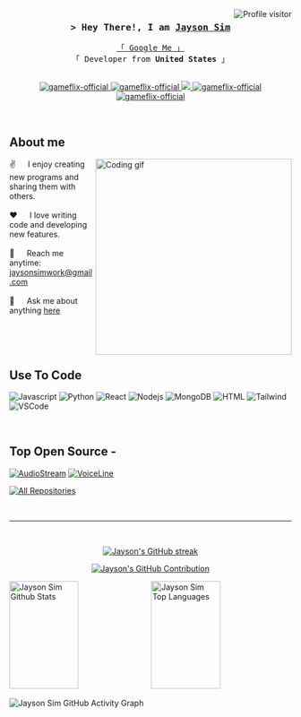 <a href="https://komarev.com/ghpvc/?username=gameflix-official">
  <img align="right" src="https://komarev.com/ghpvc/?username=gameflix-official&label=Visitors&color=0e75b6&style=flat" alt="Profile visitor" />
</a>

<h3 align="center">
        <samp>&gt; Hey There!, I am
                <b><a target="_blank" href="https://gameflix-official.com">Jayson Sim</a></b>
        </samp>
</h3>

<p align="center"> 
  <samp>
    <a href="https://www.google.com/search?q=Jayson+Sim">「 Google Me 」</a>
    <br>
    「 Developer from <b>United States</b> 」
    <br>
    <br>
  </samp>
</p>

<p align="center">
 <a href="https://gameflix-official.com" target="blank">
  <img src="https://img.shields.io/badge/Website-DC143C?style=for-the-badge&logo=medium&logoColor=white" alt="gameflix-official" />
 </a>
 <a href="https://linkedin.com/in/JaysonSim" target="_blank">
  <img src="https://img.shields.io/badge/LinkedIn-0077B5?style=for-the-badge&logo=linkedin&logoColor=white" alt="gameflix-official"/>
 </a>
 <a href="https://twitter.com/_gameflix-official" target="_blank">
  <img src="https://img.shields.io/badge/Twitter-1DA1F2?style=for-the-badge&logo=twitter&logoColor=white" />
 </a>
 <a href="https://instagram.com/_gameflix-official" target="_blank">
  <img src="https://img.shields.io/badge/Instagram-fe4164?style=for-the-badge&logo=instagram&logoColor=white" alt="gameflix-official" />
 </a> 
 <a href="https://facebook.com/gameflix-official.dev" target="_blank">
  <img src="https://img.shields.io/badge/Facebook-20BEFF?&style=for-the-badge&logo=facebook&logoColor=white" alt="gameflix-official"  />
  </a> 
</p>
<br />

<!-- About Section -->
<h2>About me</h2>
<p>
 <img align="right" width="350" src="/assets/programmer.gif" alt="Coding gif" />
  
 ✌️ &emsp; I enjoy creating new programs and sharing them with others. <br/><br/>
 ❤️ &emsp; I love writing code and developing new features.<br/><br/>
 📧 &emsp; Reach me anytime: jaysonsimwork@gmail.com<br/><br/>
 💬 &emsp; Ask me about anything [here](https://github.com/JaysonSim/JaysonSim/issues)

</p>

<br/>
<br/>
<br/>

<h2>Use To Code</h2>

![Javascript](https://img.shields.io/badge/Javascript-F0DB4F?style=for-the-badge&labelColor=black&logo=javascript&logoColor=F0DB4F)
![Python](https://img.shields.io/badge/Python-3776AB?style=for-the-badge&logo=python&logoColor=white)
![React](https://img.shields.io/badge/-React-61DBFB?style=for-the-badge&labelColor=black&logo=react&logoColor=61DBFB)
![Nodejs](https://img.shields.io/badge/Nodejs-3C873A?style=for-the-badge&labelColor=black&logo=node.js&logoColor=3C873A)
![MongoDB](https://img.shields.io/badge/MongoDB-4EA94B?style=for-the-badge&logo=mongodb&logoColor=white)
![HTML](https://img.shields.io/badge/HTML5-E34F26?style=for-the-badge&logo=html5&logoColor=white)
![Tailwind](https://img.shields.io/badge/Tailwind_CSS-092749?style=for-the-badge&logo=tailwindcss&logoColor=06B6D4&labelColor=000000)
![VSCode](https://img.shields.io/badge/Visual_Studio-0078d7?style=for-the-badge&logo=visual%20studio&logoColor=white)

<br/>

## Top Open Source -
[![AudioStream](https://github-readme-stats.vercel.app/api/pin/?username=JaysonSim&repo=AudioStream&border_color=7F3FBF&bg_color=0D1117&title_color=C9D1D9&text_color=8B949E&icon_color=7F3FBF)](https://github.com/JaysonSim/AudioStream)
[![VoiceLine](https://github-readme-stats.vercel.app/api/pin/?username=JaysonSim&repo=VoiceLine&border_color=7F3FBF&bg_color=0D1117&title_color=C9D1D9&text_color=8B949E&icon_color=7F3FBF)](https://github.com/JaysonSim/VoiceLine)

<p align="left">
  <a href="https://github.com/JaysonSim?tab=repositories" target="_blank"><img alt="All Repositories" title="All Repositories" src="https://img.shields.io/badge/-All%20Repos-2962FF?style=for-the-badge&logo=koding&logoColor=white"/></a>
</p>

<br/>
<hr/>
<br/>

<p align="center">
  <a href="https://github.com/JaysonSim">
    <img src="https://github-readme-streak-stats.herokuapp.com/?user=JaysonSim&theme=radical&border=7F3FBF&background=0D1117" alt="Jayson's GitHub streak"/>
  </a>
</p>

<p align="center">
  <a href="https://github.com/JaysonSim">
    <img src="https://github-profile-summary-cards.vercel.app/api/cards/profile-details?username=JaysonSim&theme=radical" alt="Jayson's GitHub Contribution"/>
  </a>
</p>

<a> 
    <a href="https://github.com/JaysonSim"><img alt="Jayson Sim Github Stats" src="https://denvercoder1-github-readme-stats.vercel.app/api?username=JaysonSim&show_icons=true&count_private=true&theme=react&border_color=7F3FBF&bg_color=0D1117&title_color=F85D7F&icon_color=F8D866" height="192px" width="49.5%"/></a>
  <a href="https://github.com/JaysonSim"><img alt="Jayson Sim Top Languages" src="https://denvercoder1-github-readme-stats.vercel.app/api/top-langs/?username=JaysonSim&langs_count=8&layout=compact&theme=react&border_color=7F3FBF&bg_color=0D1117&title_color=F85D7F&icon_color=F8D866" height="192px" width="49.5%"/></a>
  <br/>
</a>

![Jayson Sim GitHub Activity Graph](https://github-readme-activity-graph.vercel.app/graph?username=JaysonSim&custom_title=Jayson%20Sim's%20GitHub%20Activity%20Graph&bg_color=0D1117&color=7F3FBF&line=7F3FBF&point=7F3FBF&area_color=FFFFFF&title_color=FFFFFF&area=true)
